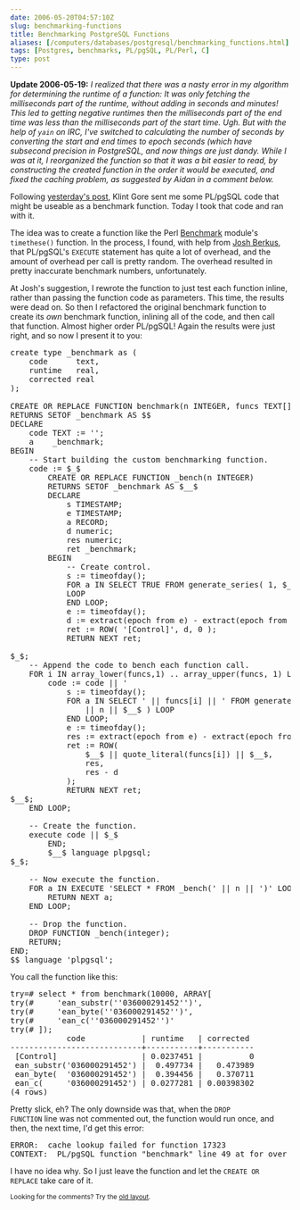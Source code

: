 ```yaml
--- 
date: 2006-05-20T04:57:10Z
slug: benchmarking-functions
title: Benchmarking PostgreSQL Functions
aliases: [/computers/databases/postgresql/benchmarking_functions.html]
tags: [Postgres, benchmarks, PL/pgSQL, PL/Perl, C]
type: post
---
```


<p><strong>Update 2006-05-19:</strong> <em>I realized that there was a nasty error in my
algorithm for determining the runtime of a function: It was only fetching the
milliseconds part of the runtime, without adding in seconds and minutes! This
led to getting negative runtimes then the milliseconds part of the end time was
less than the milliseconds part of the start time. Ugh. But with the help of
<code>yain</code> on IRC, I've switched to calculating the number of seconds by
converting the start and end times to epoch seconds (which have subsecond
precision in PostgreSQL, and now things are just dandy. While I was at it, I
reorganized the function so that it was a bit easier to read, by constructing
the created function in the order it would be executed, and fixed the caching
problem, as suggested by Aidan in a comment below.</em></p>

<p>Following <a
href="/computers/databases/postgresql/benchmarking_upc_validation.html"
title="Benchmarking UPC Validation">yesterday's post</a>, Klint Gore sent
me some PL/pgSQL code that might be useable as a benchmark function. Today
I took that code and ran with it.</p>

<p>The idea was to create a function like the
Perl <a href="http://search.cpan.org/dist/perl/lib/Benchmark.pm">Benchmark</a>
module's <code>timethese()</code> function. In the process, I found, with help
from <a href="http://blogs.ittoolbox.com/database/soup/"
title="&#x201c;Database Soup&#x201d; by Josh Berkus">Josh Berkus</a>, that
PL/pgSQL's <code>EXECUTE</code> statement has quite a lot of overhead, and the
amount of overhead per call is pretty random. The overhead resulted in pretty
inaccurate benchmark numbers, unfortunately.</p>

<p>At Josh's suggestion, I rewrote the function to just test each function
inline, rather than passing the function code as parameters. This time, the
results were dead on. So then I refactored the original benchmark function to
create its <em>own</em> benchmark function, inlining all of the code, and then
call that function. Almost higher order PL/pgSQL! Again the results were just
right, and so now I present it to you:</p>

<pre>
create type _benchmark as (
    code      text,
    runtime   real,
    corrected real
);

CREATE OR REPLACE FUNCTION benchmark(n INTEGER, funcs TEXT[])
RETURNS SETOF _benchmark AS $$
DECLARE
    code TEXT := &#x0027;&#x0027;;
    a    _benchmark;
BEGIN
    &#x002d;&#x002d; Start building the custom benchmarking function.
    code := $_$
        CREATE OR REPLACE FUNCTION _bench(n INTEGER)
        RETURNS SETOF _benchmark AS $__$
        DECLARE
            s TIMESTAMP;
            e TIMESTAMP;
            a RECORD;
            d numeric;
            res numeric;
            ret _benchmark;
        BEGIN
            &#x002d;&#x002d; Create control.
            s := timeofday();
            FOR a IN SELECT TRUE FROM generate_series( 1, $_$ || n || $_$ )
            LOOP
            END LOOP;
            e := timeofday();
            d := extract(epoch from e) - extract(epoch from s);
            ret := ROW( &#x0027;[Control]&#x0027;, d, 0 );
            RETURN NEXT ret;
 
$_$;
    &#x002d;&#x002d; Append the code to bench each function call.
    FOR i IN array_lower(funcs,1) .. array_upper(funcs, 1) LOOP
        code := code || &#x0027;
            s := timeofday();
            FOR a IN SELECT &#x0027; || funcs[i] || &#x0027; FROM generate_series( 1, &#x0027;
                || n || $__$ ) LOOP
            END LOOP;
            e := timeofday();
            res := extract(epoch from e) - extract(epoch from s);
            ret := ROW(
                $__$ || quote_literal(funcs[i]) || $__$,
                res, 
                res - d
            );
            RETURN NEXT ret;
$__$;
    END LOOP;

    &#x002d;&#x002d; Create the function.
    execute code || $_$
        END;
        $__$ language plpgsql;
$_$; 

    &#x002d;&#x002d; Now execute the function.
    FOR a IN EXECUTE &#x0027;SELECT * FROM _bench(&#x0027; || n || &#x0027;)&#x0027; LOOP
        RETURN NEXT a;
    END LOOP;

    &#x002d;&#x002d; Drop the function.
    DROP FUNCTION _bench(integer);
    RETURN;
END;
$$ language &#x0027;plpgsql&#x0027;;
</pre>

<p>You call the function like this:</p>

<pre>
try=# select * from benchmark(10000, ARRAY[
try(#     &#x0027;ean_substr(&#x0027;&#x0027;036000291452&#x0027;&#x0027;)&#x0027;,
try(#     &#x0027;ean_byte(&#x0027;&#x0027;036000291452&#x0027;&#x0027;)&#x0027;,
try(#     &#x0027;ean_c(&#x0027;&#x0027;036000291452&#x0027;&#x0027;)&#x0027;
try(# ]);
            code            | runtime   | corrected 
&#x002d;&#x002d;&#x002d;&#x002d;&#x002d;&#x002d;&#x002d;&#x002d;&#x002d;&#x002d;&#x002d;&#x002d;&#x002d;&#x002d;&#x002d;&#x002d;&#x002d;&#x002d;&#x002d;&#x002d;&#x002d;&#x002d;&#x002d;&#x002d;&#x002d;&#x002d;&#x002d;&#x002d;+&#x002d;&#x002d;&#x002d;&#x002d;&#x002d;&#x002d;&#x002d;&#x002d;&#x002d;&#x002d;&#x002d;+&#x002d;&#x002d;&#x002d;&#x002d;&#x002d;&#x002d;&#x002d;&#x002d;&#x002d;&#x002d;&#x002d;
 [Control]                  | 0.0237451 |          0
 ean_substr(&#x0027;036000291452&#x0027;) |  0.497734 |   0.473989
 ean_byte(  &#x0027;036000291452&#x0027;) |  0.394456 |   0.370711
 ean_c(     &#x0027;036000291452&#x0027;) | 0.0277281 | 0.00398302
(4 rows)
</pre>

<p>Pretty slick, eh? The only downside was that, when the <code>DROP
FUNCTION</code> line was not commented out, the function would run
once, and then, the next time, I'd get this error:</p>

<pre>
ERROR:  cache lookup failed for function 17323
CONTEXT:  PL/pgSQL function &quot;benchmark&quot; line 49 at for over select rows
</pre>

<p>I have no idea why. So I just leave the function and let the
<code>CREATE OR REPLACE</code> take care of it.</p>

<p class="past"><small>Looking for the comments? Try the <a rel="nofollow" href="//past.justatheory.com/computers/databases/postgresql/benchmarking_functions.html">old layout</a>.</small></p>


